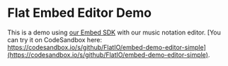 # Flat Embed Editor Demo

This is a demo using [our Embed SDK](https://flat.io/developers/embed) with our music notation editor. [You can try it on CodeSandbox here: https://codesandbox.io/s/github/FlatIO/embed-demo-editor-simple](https://codesandbox.io/s/github/FlatIO/embed-demo-editor-simple).


